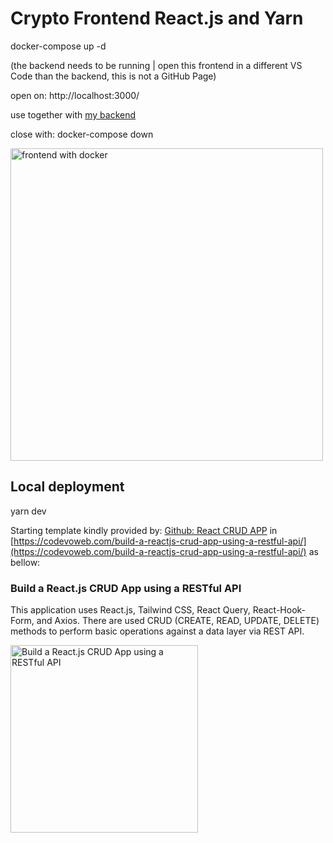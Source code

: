 # Crypto Frontend React.js and Yarn

docker-compose up -d

(the backend needs to be running | open this frontend in a different VS Code than the backend, this is not a GitHub Page)

open on: http://localhost:3000/


use together with [my backend](https://github.com/rafgger/fastapi_sqlalchemy) 

close with: docker-compose down

<img src="https://github.com/user-attachments/assets/620df06c-8e77-46f9-9813-552d6d652997" alt="frontend with docker" width="500"/>


## Local deployment
yarn dev

Starting template kindly provided by: 
[Github: React CRUD APP](https://github.com/wpcodevo/reactjs-crud-note-app) in [https://codevoweb.com/build-a-reactjs-crud-app-using-a-restful-api/](https://codevoweb.com/build-a-reactjs-crud-app-using-a-restful-api/) as bellow: 



###  Build a React.js CRUD App using a RESTful API



This application uses React.js, Tailwind CSS, React Query, React-Hook-Form, and Axios. There are used CRUD (CREATE, READ, UPDATE, DELETE) methods to perform basic operations against a data layer via REST API.

<img src="https://codevoweb.com/wp-content/uploads/2022/11/Build-a-React.js-CRUD-App-using-a-RESTful-API.webp" alt="Build a React.js CRUD App using a RESTful API" width="300"/>


